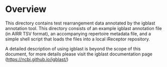 # Overview 
This directory contains test rearrangement data annotated by the igblast annotation tool. This directory consists of an example igblast annotation file (in AIRR TSV format), an accompanying repertoire metadata file, and a simple shell script that loads the files into a local iReceptor repository.

A detailed description of using igblast is beyond the scope of this document, for more details please visit the igblast documentation page (https://ncbi.github.io/igblast/)

